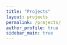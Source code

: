 ```yaml
---
title: "Projects"
layout: projects
permalink: /projects/
author_profile: true
sidebar_main: true
---
```

